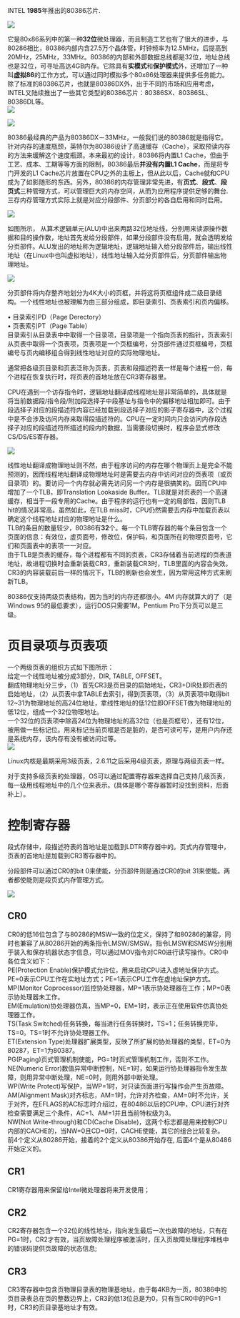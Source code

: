 INTEL **1985**年推出的80386芯片.

![](../assets/3c6d55fbb2fb4316511ab4e020a4462309f7d327.jpg)

它是80x86系列中的第一种**32位**微处理器，而且制造工艺也有了很大的进步，与80286相比，80386内部内含27.5万个晶体管，时钟频率为12.5MHz，后提高到20MHz，25MHz，33MHz。80386的内部和外部数据总线都是32位，地址总线也是32位，可寻址高达4GB内存。它除具有**实模式**和**保护模式**外，还增加了一种叫**虚拟86**的工作方式，可以通过同时模拟多个80x86处理器来提供多任务能力。除了标准的80386芯片，也就是80386DX外，出于不同的市场和应用考虑，INTEL又陆续推出了一些其它类型的80386芯片：80386SX、80386SL、80386DL等。  
![](../assets/timg-2.jpeg)

![](../assets/image010.jpg)

80386最经典的产品为80386DX－33MHz，一般我们说的80386就是指得它。针对内存的速度瓶颈，英特尔为80386设计了高速缓存（Cache），采取预读内存的方法来缓解这个速度瓶颈。本来最初的设计，80386将内置L1 Cache，但由于工艺、成本、工期等等方面的限制，80386最后**并没有内置L1 Cache**，而是将专门开发的L1 Cache芯片放置在CPU之外的主板上，但从此以后，Cache就和CPU成为了如影随形的东西。另外，80386的内存管理非常先进，有**页式**、**段式**、**段页式**三种管理方式，可以管理巨大的内存空间，从而为应用程序提供足够的舞台.三存内存管理方式实际上就是对应分段部件、分页部分的各自启用和同时启用。

![](../assets/1.JPG)

如图所示， 从算术逻辑单元\(ALU\)中出来两路32位地址线，分别用来读源操作数据和目的操作数，地址首先发给分段部件，如果分段部件没有启用，就会透明发给分页部件。ALU发出的地址称为逻辑地址，逻辑地址输入给分段部件后，输出线性地址（在Linux中也叫虚拟地址），线性地址输入给分页部件后，分页部件输出物理地址。

![](../assets/20130915191819062.jpeg)

分页部件将内存整齐地划分为4K大小的页框，并将这将页框组件成二级目录结构。一个线性地址也被理解为由三部分组成，即目录索引、页表索引和页内偏移。

• 目录索引PD（Page  Derectory）  
• 页表索引PT（Page Table）  
目录索引从目录表中中取得一个目录项，目录项是一个指向页表的指针，页表索引从页表中取得一个页表项，页表项是一个页框编号，分页部件通过页框编号，页框编号与页内编移组合得到线性地址对应的实际物理地址。

通常把各级页目录和页表泛称为页表，页表和段描述符表一样是每个进程一份，每个进程在恢复执行时，将页表的首地址放在CR3寄存器里。

CPU在遇到一个访存指令时，逻辑地址翻译成线程地址是非常简单的，具体就是将当前数据段/指令段/附加段选择子中段基址与指令中的偏移地址相加即可。由于段选择子对应的段描述符内容已经加载到段选择子对应的影子寄存器中，这个过程中是不会涉及访问内存来取得段描述符的。CPU在一定时间内只会访问内存段选择子对应的段描述符所描述的段内的数据，当需要段切换时，程序会显式修改CS/DS/ES寄存器。

![](../assets/segment-pae.png)

线性地址翻译成物理地址则不然，由于程序访问的内存在哪个物理页上是完全不能预测的，因而线程地址翻译成物理地址时是需要去内存中访问对应的页表项（或页目录项）的。要访问一个内存就必需先访问另一个内存是很搞笑的。因而CPU中增加了一个TLB，即Translation Lookaside Buffer。TLB就是对页表的一个高速缓存，相当于一段专用的Cache。由于程序的运行也有一定的局部性，因则TLB hit的情况非常高。虽然如此，在TLB miss时，CPU仍然需要去内存中加载页表以确定这个线程地址对应的物理地址是什么。  
TLB的条目的数量较少，80386有**32**个。每一个TLB寄存器的每个条目包含一个页面的信息：有效位，虚页面号，修改位，保护码，和页面所在的物理页面号，它们和页面表中的表项一一对应。  
由于TLB是页表的缓存，每个进程都有不同的页表，CR3存储着当前进程的页表道地址，故进程切换时会重新装载CR3，重新装载CR3时，TLB里面的内容会失效。CR3的内容装载前后一样的情况下，TLB的刷新也会发生，因为常用这种方式来刷新TLB。

80386仅支持两级页表结构，因为当时的内存还都很小。4M 内存就算大的了（是Windows 95的最低要求），运行DOS只需要1M。Pentium Pro下分页可以是三级。

# 页目录项与页表项

一个两级页表的组织方式如下图所示：  
给定一个线性地址被分成3部分，DIR, TABLE, OFFSET。  
翻成物理地址分三步，（1）首先CR3是页目录的启始地址，CR3+DIR处即页表的启始地址，（2）从页表中拿TABLE去索引，得到页表项，（3）从页表项中取得bit 12~31为物理地址的高24位地址，拿线性地址的低12位即OFFSET做为物理地址的低12位，组成一个32位物理地址。  
一个32位的页表项中除高24位为物理地址的高32位（也是页框号），还有12位，被用做一些标记位。用来标记当前页框是否是脏的，是否可读可写，是用户内存还是系统内存，该内存有没有被访问过等。  
![](../assets/page-table.png)

Linux内核是最期采用3级页表，2.6.11之后采用4级页表，原理与两级页表一样。

对于支持多级页表的处理器，OS可以通过配置寄存器来选择自己支持几级页表，每一级用线程地址中的几个位来表示。\(具体是哪个寄存器暂时没找到资料，后面补上）。

# 控制寄存器

段式存储中，段描述符表的首地址是加载到LDTR寄存器中的。页式内存管理中，页表的首地址是加载到CR3寄存器中的。

分段部件可以通过CR0的bit 0来使能，分页部件则是通过CR0的bit 31来使能。两者都使能则是段页式内存管理方式。

![](../assets/6.jpg)

## CR0

CR0的低16位包含了与80286的MSW一致的位定义，保持了和80286的兼容，同时也兼容了从80286开始的两条指令LMSW/SMSW。指令LMSW和SMSW分别用于装入和保存机器状态字信息，可以通过MOV指令对CR0进行读写操作。CR0中各位含义如下：  
PE\(Protection Enable\)保护模式允许位，用来启动CPU进入虚地址保护方式。PE=0表示CPU工作在实地址方式；PE=1表示CPU工作在虚地址保护方式。  
MP\(Monitor Coprocessor\)监控协处理器，MP=1表示协处理器在工作；MP=0表示协处理器未工作。   
EM\(Emulation\)协处理器仿真，当MP=0，EM=1时，表示正在使用软件仿真协处理器工作。   
TS\(Task Switched\)任务转换，每当进行任务转换时，TS=1；任务转换完毕，TS=0。TS=1时不允许协处理器工作。  
ET\(Extension Type\)处理器扩展类型，反映了所扩展的协处理器的类型，ET=0为80287，ET=1为80387。   
PG\(Paging\)页式管理机制使能，PG=1时页式管理机制工作，否则不工作。  
NE\(Numeric Error\)数值异常中断控制，NE=1时，如果运行协处理器指令发生故障，则用异常中断处理，NE=0时，则用外部中断处理。   
WP\(Write Protect\)写保护，当WP=1时，对只读页面进行写操作会产生页故障。  
AM\(Alignment Mask\)对齐标志，AM=1时，允许对齐检查，AM=0时不允许，关于对齐，在EFLAGS的AC标志时介绍过，在80486以后的CPU中，CPU进行对齐检查需要满足三个条件，AC=1、AM=1并且当前特权级为3。   
NW\(Not Write-through\)和CD\(Cache Disable\)，这两个标志都是用来控制CPU内部的CACHE的，当NW=0且CD=0时，CACHE使能，其它的组合比较复杂。  
前4个定义从80286开始，接着的2个定义从80386开始存在, 后面4个是从80486开始定义的。

## CR1

CR1寄存器用来保留给Intel微处理器将来开发使用；

## CR2

CR2寄存器包含一个32位的线性地址，指向发生最后一次也故障的地址，只有在PG=1时，CR2才有效，当页故障处理程序被激活时，压入页故障处理程序堆栈中的错误码提供页故障的状态信息;



## CR3

CR3寄存器中包含页物理目录表的物理基地址，由于每4KB为一页，80386中的页目录表总在页的整数边界上，CR3的低13位总是为0，只有当CR0中的PG=1时，CR3的页目录基地址才有效。

